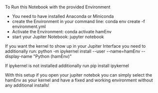 To Run this Notebook with the provided Environment

- You need to have installed Anaconda or Miniconda
- create the Environment in your command line: conda env create -f environment.yml
- Activate the Environment: conda activate hamEnv
- start your Jupiter Notebook: jupyter notebook

If you want the kernel to show up in your Jupiter Interface you need to additionally run:
    python -m ipykernel install --user --name=hamEnv --display-name "Python (hamEnv)"

If ipykernel is not installed additionally run
    pip install ipykernel

With this setup if you open your jupiter notebok you can simply select the hamEnv as your kernel and have a fixed and working environment without any additional installs!
